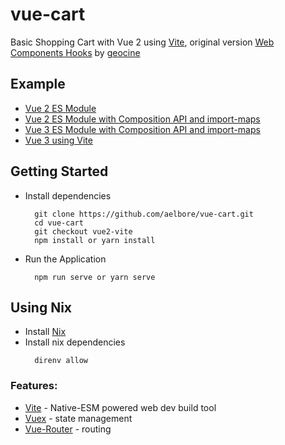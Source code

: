 # vue-cart
Basic Shopping Cart with Vue 2 using [Vite](https://github.com/vitejs/vite), original version [Web Components Hooks](https://github.com/geocine/web-components-hooks-demo) by [geocine](https://github.com/geocine)

Example
------------
* [Vue 2 ES Module](https://github.com/aelbore/vue-cart)
* [Vue 2 ES Module with Composition API and import-maps](https://github.com/aelbore/vue-cart/tree/vue2-esm-composition-api)
* [Vue 3 ES Module with Composition API and import-maps](https://github.com/aelbore/vue-cart/tree/vue3-composition-api)
* [Vue 3 using Vite](https://github.com/aelbore/vue-cart/tree/vue3-vite) 


Getting Started
------------
  * Install dependencies
    ```
      git clone https://github.com/aelbore/vue-cart.git
      cd vue-cart
      git checkout vue2-vite
      npm install or yarn install
    ```
  * Run the Application
    ```
      npm run serve or yarn serve
    ```

Using Nix
------------
  * Install [Nix](https://dev.to/aelbore/nix-as-development-environment-54ke)
  * Install nix dependencies
    ```
      direnv allow
    ```

### Features:
* [Vite](https://github.com/vitejs/vite) - Native-ESM powered web dev build tool
* [Vuex](https://vuex.vuejs.org/) - state management
* [Vue-Router](https://router.vuejs.org/) - routing
